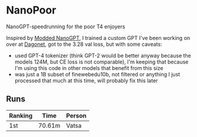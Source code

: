 # NanoPoor
NanoGPT-speedrunning for the poor T4 enjoyers

Inspired by [Modded NanoGPT](https://github.com/KellerJordan/modded-nanogpt), I trained a custom GPT I've been working on over at [Dagonet](https://github.com/BambooML/Dagonet), got to the 3.28 val loss, but with some caveats:

 - used GPT-4 tokenizer (think GPT-2 would be better anyway because the models 124M, but CE loss is not comparable), I'm keeping that because I'm using this code in other models that benefit from this size
 - was just a 1B subset of finewebedu10b, not filtered or anything I just processed that much at this time, will probably fix this later

## Runs

| Ranking  | Time    | Person | 
| -------- | ------- | ------ |
| 1st      | 70.61m  | Vatsa  |
